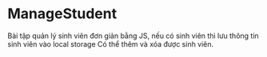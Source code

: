 # ManageStudent
Bài tập quản lý sinh viên đơn giản bằng JS, nếu có sinh viên thì lưu thông tin sinh viên vào local storage
Có thể thêm và xóa được sinh viên.
